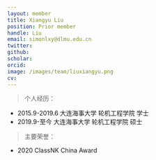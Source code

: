 ```yaml
---
layout: member
title: Xiangyu Liu
position: Prior member
handle: Liu
email: simonlxy@dlmu.edu.cn
twitter: 
github: 
scholar:
orcid: 
image: /images/team/liuxiangyu.png
cv: 
---
```


> 个人经历：

- 2015.9-2019.6 大连海事大学 轮机工程学院 学士
- 2019.9-至今   大连海事大学 轮机工程学院 硕士

> 主要荣誉：

- 2020 ClassNK China Award
